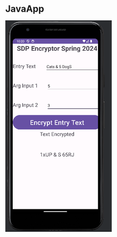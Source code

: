 # JavaApp
![Example Image](https://github.com/zhjiang1103/Java/blob/main/JavaApp/app_run.png?raw=true)
